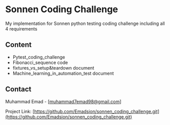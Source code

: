 # Sonnen Coding Challenge
My implementation for Sonnen python testing coding challenge including all 4 requirements 

## Content
- Pytest_coding_challenge 
- Fibonacci_sequence code
- fixtures_vs_setup&teardown document
- Machine_learning_in_automation_test document
	
## Contact

Muhammad Emad - [muhammad7emad98@gmail.com]

Project Link: [https://github.com/Emadsion/sonnen_coding_challenge.git](https://github.com/Emadsion/sonnen_coding_challenge.git)

